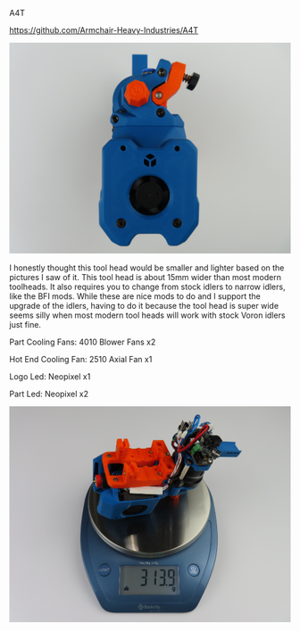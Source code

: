 A4T

https://github.com/Armchair-Heavy-Industries/A4T

![Alt text]( https://github.com/TheKittieKatt/Information-Insights/blob/main/Toolhead%20Testing/A4T/A4T.JPG)

I honestly thought this tool head would be smaller and lighter based on the pictures I saw of it.    This tool head is about 15mm wider than most modern toolheads.  It also requires you to change from stock idlers to narrow idlers, like the BFI mods.    While these are nice mods to do and I support the upgrade of the idlers, having to do it because the tool head is super wide seems silly when most modern tool heads will work with stock Voron idlers just fine.  

Part Cooling Fans:  4010 Blower Fans x2

Hot End Cooling Fan:  2510 Axial Fan x1

Logo Led:  Neopixel x1

Part Led:  Neopixel x2


![Alt text]( https://github.com/TheKittieKatt/Information-Insights/blob/main/Toolhead%20Testing/A4T/A4TWeight.JPG)